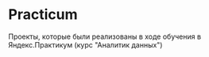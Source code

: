 # Practicum
 Проекты, которые были реализованы в ходе обучения в Яндекс.Практикум (курс "Аналитик данных")
